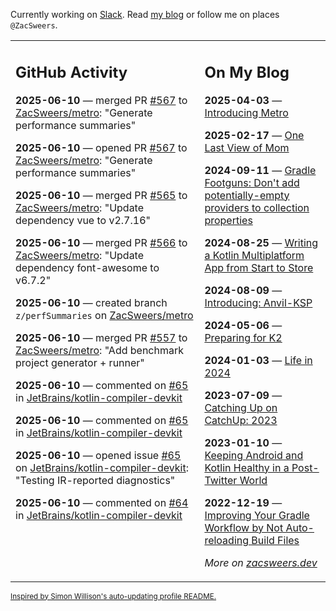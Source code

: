 Currently working on [Slack](https://slack.com/). Read [my blog](https://zacsweers.dev/) or follow me on places `@ZacSweers`.

<table><tr><td valign="top" width="60%">

## GitHub Activity
<!-- githubActivity starts -->
**2025-06-10** — merged PR [#567](https://github.com/ZacSweers/metro/pull/567) to [ZacSweers/metro](https://github.com/ZacSweers/metro): "Generate performance summaries"

**2025-06-10** — opened PR [#567](https://github.com/ZacSweers/metro/pull/567) to [ZacSweers/metro](https://github.com/ZacSweers/metro): "Generate performance summaries"

**2025-06-10** — merged PR [#565](https://github.com/ZacSweers/metro/pull/565) to [ZacSweers/metro](https://github.com/ZacSweers/metro): "Update dependency vue to v2.7.16"

**2025-06-10** — merged PR [#566](https://github.com/ZacSweers/metro/pull/566) to [ZacSweers/metro](https://github.com/ZacSweers/metro): "Update dependency font-awesome to v6.7.2"

**2025-06-10** — created branch `z/perfSummaries` on [ZacSweers/metro](https://github.com/ZacSweers/metro)

**2025-06-10** — merged PR [#557](https://github.com/ZacSweers/metro/pull/557) to [ZacSweers/metro](https://github.com/ZacSweers/metro): "Add benchmark project generator + runner"

**2025-06-10** — commented on [#65](https://github.com/JetBrains/kotlin-compiler-devkit/issues/65#issuecomment-2959029565) in [JetBrains/kotlin-compiler-devkit](https://github.com/JetBrains/kotlin-compiler-devkit)

**2025-06-10** — commented on [#65](https://github.com/JetBrains/kotlin-compiler-devkit/issues/65#issuecomment-2959003766) in [JetBrains/kotlin-compiler-devkit](https://github.com/JetBrains/kotlin-compiler-devkit)

**2025-06-10** — opened issue [#65](https://github.com/JetBrains/kotlin-compiler-devkit/issues/65) on [JetBrains/kotlin-compiler-devkit](https://github.com/JetBrains/kotlin-compiler-devkit): "Testing IR-reported diagnostics"

**2025-06-10** — commented on [#64](https://github.com/JetBrains/kotlin-compiler-devkit/issues/64#issuecomment-2958877171) in [JetBrains/kotlin-compiler-devkit](https://github.com/JetBrains/kotlin-compiler-devkit)
<!-- githubActivity ends -->
</td><td valign="top" width="40%">

## On My Blog
<!-- blog starts -->
**2025-04-03** — [Introducing Metro](https://www.zacsweers.dev/introducing-metro/)

**2025-02-17** — [One Last View of Mom](https://www.zacsweers.dev/one-last-view-of-mom/)

**2024-09-11** — [Gradle Footguns: Don't add potentially-empty providers to collection properties](https://www.zacsweers.dev/gradle-footgun-adding-empty-providers-to-collection-properties/)

**2024-08-25** — [Writing a Kotlin Multiplatform App from Start to Store](https://www.zacsweers.dev/writing-a-kotlin-multiplatform-app-from-start-to-store/)

**2024-08-09** — [Introducing: Anvil-KSP](https://www.zacsweers.dev/introducing-anvil-ksp/)

**2024-05-06** — [Preparing for K2](https://www.zacsweers.dev/preparing-for-k2/)

**2024-01-03** — [Life in 2024](https://www.zacsweers.dev/life-in-2024/)

**2023-07-09** — [Catching Up on CatchUp: 2023](https://www.zacsweers.dev/catching-up-on-catchup-2023/)

**2023-01-10** — [Keeping Android and Kotlin Healthy in a Post-Twitter World](https://www.zacsweers.dev/keeping-android-healthy/)

**2022-12-19** — [Improving Your Gradle Workflow by Not Auto-reloading Build Files](https://www.zacsweers.dev/improving-your-workflow-by-not-auto-reloading-build-files/)
<!-- blog ends -->
_More on [zacsweers.dev](https://zacsweers.dev/)_
</td></tr></table>

<sub><a href="https://simonwillison.net/2020/Jul/10/self-updating-profile-readme/">Inspired by Simon Willison's auto-updating profile README.</a></sub>